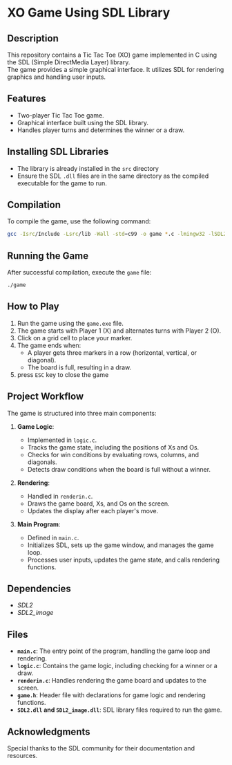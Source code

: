 # XO Game Using SDL Library

## Description
This repository contains a Tic Tac Toe (XO) game implemented in C using the SDL (Simple DirectMedia Layer) library.  
The game provides a simple graphical interface. It utilizes SDL for rendering graphics and handling user inputs.

## Features
- Two-player Tic Tac Toe game.
- Graphical interface built using the SDL library.
- Handles player turns and determines the winner or a draw.

## Installing SDL Libraries
- The library is already installed in the `src` directory
- Ensure the SDL `.dll` files are in the same directory as the compiled executable for the game to run.

## Compilation
To compile the game, use the following command:

```bash
gcc -Isrc/Include -Lsrc/lib -Wall -std=c99 -o game *.c -lmingw32 -lSDL2main -lSDL2 -lSDL2_image
```

## Running the Game
After successful compilation, execute the `game` file:

```bash
./game
```

## How to Play
1. Run the game using the `game.exe` file.
2. The game starts with Player 1 (X) and alternates turns with Player 2 (O).
3. Click on a grid cell to place your marker.
4. The game ends when:
   - A player gets three markers in a row (horizontal, vertical, or diagonal).
   - The board is full, resulting in a draw.
5. press `ESC` key to close the game

## Project Workflow
The game is structured into three main components:

1. **Game Logic**:
   - Implemented in `logic.c`.
   - Tracks the game state, including the positions of Xs and Os.
   - Checks for win conditions by evaluating rows, columns, and diagonals.
   - Detects draw conditions when the board is full without a winner.

2. **Rendering**:
   - Handled in `renderin.c`.
   - Draws the game board, Xs, and Os on the screen.
   - Updates the display after each player's move.

3. **Main Program**:
   - Defined in `main.c`.
   - Initializes SDL, sets up the game window, and manages the game loop.
   - Processes user inputs, updates the game state, and calls rendering functions.

## Dependencies
- *SDL2*
- *SDL2_image*

## Files
- **`main.c`**: The entry point of the program, handling the game loop and rendering.
- **`logic.c`**: Contains the game logic, including checking for a winner or a draw.
- **`renderin.c`**: Handles rendering the game board and updates to the screen.
- **`game.h`**: Header file with declarations for game logic and rendering functions.
- **`SDL2.dll` and `SDL2_image.dll`**: SDL library files required to run the game.


## Acknowledgments
Special thanks to the SDL community for their documentation and resources.